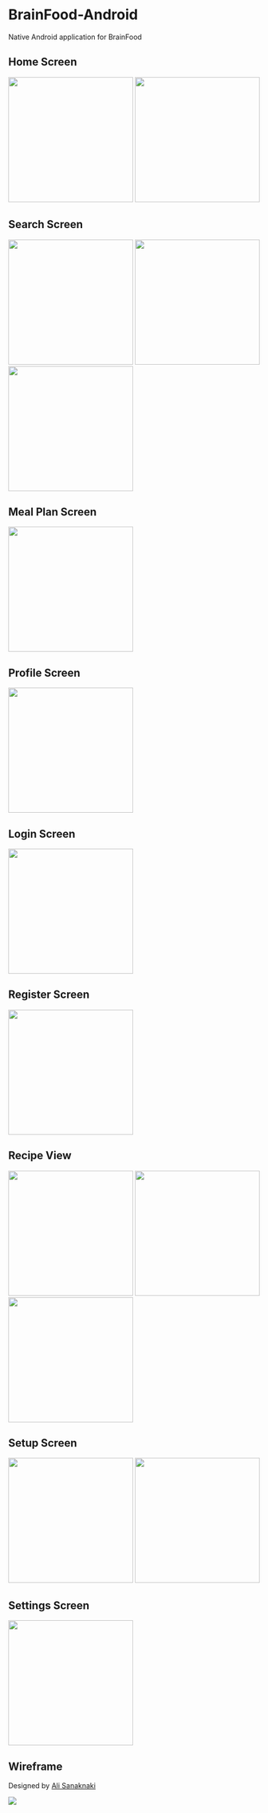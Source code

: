 # BrainFood-Android

Native Android application for BrainFood

## Home Screen

<img src="https://i.imgur.com/gTUij6e.jpg" width="250" /> <img src="https://i.imgur.com/7yJdE7G.jpg" width="250" />

## Search Screen

<img src="https://i.imgur.com/CPfDcnM.png" width="250" /> <img src="https://i.imgur.com/0SduxCr.jpg" width="250" /> <img src="https://i.imgur.com/AcsQ5SL.png" width="250" />

## Meal Plan Screen

<img src="https://i.imgur.com/H1LqISE.jpg" width="250" />

## Profile Screen

<img src="https://i.imgur.com/t1iJXlT.jpg" width="250" />

## Login Screen

<img src="https://i.imgur.com/OrOQ1Yd.png" width="250" />

## Register Screen

<img src="https://i.imgur.com/riBADX2.png" width="250" />

## Recipe View

<img src="https://i.imgur.com/aUNaJ8z.jpg" width="250" /> <img src="https://i.imgur.com/MNlRaAw.jpg" width="250" /> <img src="https://i.imgur.com/V4cYKx4.png" width="250" />

## Setup Screen

<img src="https://i.imgur.com/Crh32ne.png" width="250" /> <img src="https://i.imgur.com/rlHBPnG.jpg" width="250" />

## Settings Screen

<img src="https://i.imgur.com/8uLlvmn.png" width="250" />

## Wireframe

Designed by [Ali Sanaknaki](https://github.com/Sanaknaki)

<img src="https://cdn.discordapp.com/attachments/425037362150506519/494223887178137600/Rectangle_2.png" />
